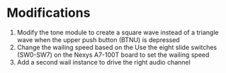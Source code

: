 # Modifications #
1. Modify the tone module to create a square wave instead of a triangle wave when the upper push button (BTNU) is depressed
2. Change the wailing speed based on the Use the eight slide switches (SW0-SW7) on the Nexys A7-100T board to set the wailing speed
3. Add a second wail instance to drive the right audio channel
